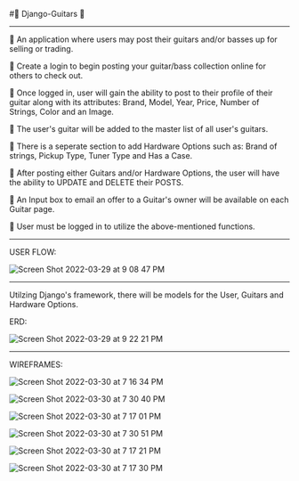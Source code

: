 #🎸 Django-Guitars 🎸

----------------------------------------------------------------------------------------------------------

🎸 An application where users may post their guitars and/or basses up for selling or trading.

🎸 Create a login to begin posting your guitar/bass collection online for others to check out.

🎸 Once logged in, user will gain the ability to post to their profile of 
   their guitar along with its attributes: 
   Brand, Model, Year, Price, Number of Strings, Color and an Image.

🎸 The user's guitar will be added to the master list of all user's guitars.

🎸 There is a seperate section to add Hardware Options such as:
   Brand of strings, Pickup Type, Tuner Type and Has a Case.

🎸 After posting either Guitars and/or Hardware Options, the user will 
   have the ability to UPDATE and DELETE their POSTS.

🎸 An Input box to email an offer to a Guitar's owner will be available on each Guitar page.

🎸 User must be logged in to utilize the above-mentioned functions.

----------------------------------------------------------------------------------------------------------

USER FLOW:

![Screen Shot 2022-03-29 at 9 08 47 PM](https://user-images.githubusercontent.com/91999893/160749557-245d7161-c467-42ad-a2e1-7dbec2b39c5c.png)

----------------------------------------------------------------------------------------------------------


Utilzing Django's framework, there will be models for the User, Guitars and Hardware Options.

ERD:

![Screen Shot 2022-03-29 at 9 22 21 PM](https://user-images.githubusercontent.com/91999893/160750895-1242c5d6-051a-4a64-b3b8-7582b684579b.png)

----------------------------------------------------------------------------------------------------------

WIREFRAMES:

![Screen Shot 2022-03-30 at 7 16 34 PM](https://user-images.githubusercontent.com/91999893/160964279-d9847acc-5763-4551-8bcb-0be854258422.png)

![Screen Shot 2022-03-30 at 7 30 40 PM](https://user-images.githubusercontent.com/91999893/160964304-da5a6f00-b158-4a62-abee-a5bcb8b2a015.png)

![Screen Shot 2022-03-30 at 7 17 01 PM](https://user-images.githubusercontent.com/91999893/160964315-22daef62-463a-4f67-8d46-85e70d5ad4c9.png)

![Screen Shot 2022-03-30 at 7 30 51 PM](https://user-images.githubusercontent.com/91999893/160964349-c45fe92e-2706-4c99-9e16-b9226a642584.png)

![Screen Shot 2022-03-30 at 7 17 21 PM](https://user-images.githubusercontent.com/91999893/160964375-6a5c10a8-e0ab-44da-8e63-46da3323d7ce.png)

![Screen Shot 2022-03-30 at 7 17 30 PM](https://user-images.githubusercontent.com/91999893/160964407-57a4c1b6-17b3-4f57-92a8-06bab5e4a715.png)


